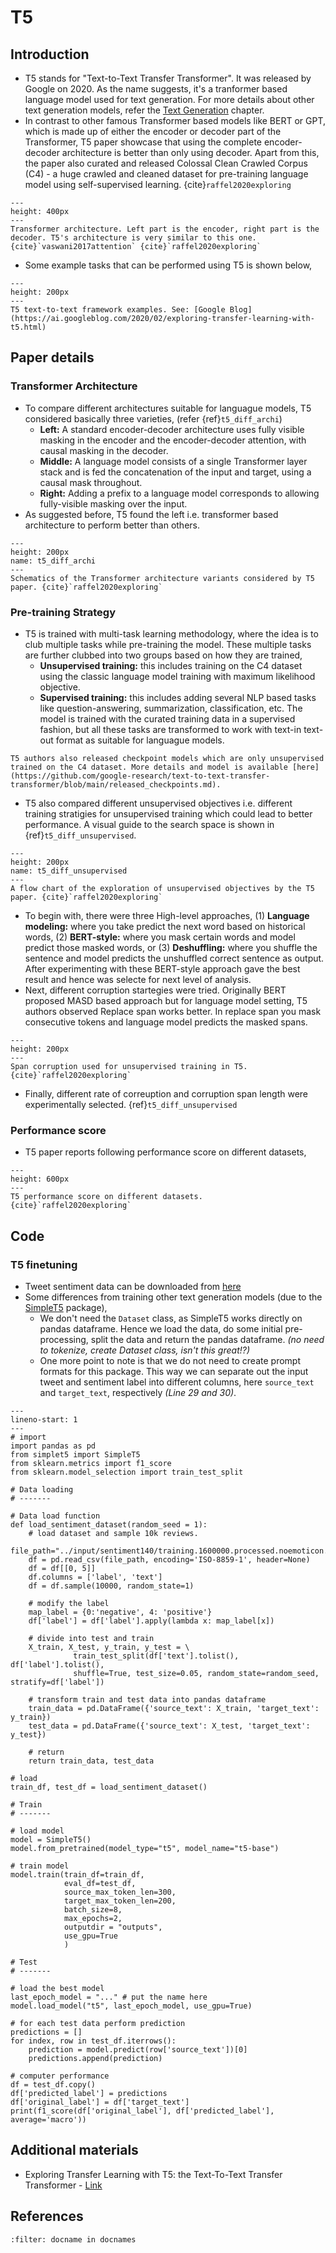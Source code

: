 T5
=========

## Introduction

- T5 stands for "Text-to-Text Transfer Transformer". It was released by Google on 2020. As the name suggests, it's a tranformer based language model used for text generation. For more details about other text generation models, refer the [Text Generation](text_generation.md) chapter. 
- In contrast to other famous Transformer based models like BERT or GPT, which is made up of either the encoder or decoder part of the Transformer, T5 paper showcase that using the complete encoder-decoder architecture is better than only using decoder. Apart from this, the paper also curated and released  Colossal Clean Crawled Corpus (C4) -  a huge crawled and cleaned dataset for pre-training language model using self-supervised learning. {cite}`raffel2020exploring` 

```{figure} /imgs/nlp_transformers.png
---
height: 400px
---
Transformer architecture. Left part is the encoder, right part is the decoder. T5's architecture is very similar to this one. {cite}`vaswani2017attention` {cite}`raffel2020exploring` 
```

- Some example tasks that can be performed using T5 is shown below, 

```{figure} /imgs/t5_example.gif
---
height: 200px
---
T5 text-to-text framework examples. See: [Google Blog](https://ai.googleblog.com/2020/02/exploring-transfer-learning-with-t5.html)
```

## Paper details

### Transformer Architecture 

- To compare different architectures suitable for languague models, T5 considered basically three varieties, (refer {ref}`t5_diff_archi`)
    - **Left:** A standard encoder-decoder architecture uses fully visible masking in the encoder and the encoder-decoder attention, with causal masking in the decoder.
    - **Middle:** A language model consists of a single Transformer layer stack and is fed the concatenation of the input and target, using a causal mask throughout.
    - **Right:** Adding a prefix to a language model corresponds to allowing fully-visible masking over the input.
- As suggested before, T5 found the left i.e. transformer based architecture to perform better than others.

```{figure} /imgs/t5_transformer_archi_variant.png
---
height: 200px
name: t5_diff_archi
---
Schematics of the Transformer architecture variants considered by T5 paper. {cite}`raffel2020exploring`
```

### Pre-training Strategy 

- T5 is trained with multi-task learning methodology, where the idea is to club multiple tasks while pre-training the model. These multiple tasks are further clubbed into two groups based on how they are trained, 
    - **Unsupervised training:** this includes training on the C4 dataset using the classic language model training with maximum likelihood objective.
    - **Supervised training:** this includes adding several NLP based tasks like question-answering, summarization, classification, etc. The model is trained with the curated training data in a supervised fashion, but all these tasks are transformed to work with text-in text-out format as suitable for languague models.

```{note}
T5 authors also released checkpoint models which are only unsupervised trained on the C4 dataset. More details and model is available [here](https://github.com/google-research/text-to-text-transfer-transformer/blob/main/released_checkpoints.md). 
``` 

- T5 also compared different unsupervised objectives i.e. different training stratigies for unsupervised training which could lead to better performance. A visual guide to the search space is shown in {ref}`t5_diff_unsupervised`.

```{figure} /imgs/t5_unsupervised_exploration.png
---
height: 200px
name: t5_diff_unsupervised
---
A flow chart of the exploration of unsupervised objectives by the T5 paper. {cite}`raffel2020exploring`
```

- To begin with, there were three High-level approaches, (1) **Language modeling:** where you take predict the next word based on historical words, (2) **BERT-style:** where you mask certain words and model predict those masked words, or (3) **Deshuffling:** where you shuffle the sentence and model predicts the unshuffled correct sentence as output. After experimenting with these BERT-style approach gave the best result and hence was selecte for next level of analysis.
-  Next, different corruption startegies were tried. Originally BERT proposed MASD based approach but for language model setting, T5 authors observed Replace span works better. In replace span you mask consecutive tokens and language model predicts the masked spans.

```{figure} /imgs/t5_unsuprvised_training.png
---
height: 200px
---
Span corruption used for unsupervised training in T5. {cite}`raffel2020exploring`
```
- Finally, different rate of correuption and corruption span length were experimentally selected. {ref}`t5_diff_unsupervised`

### Performance score

- T5 paper reports following performance score on different datasets,

```{figure} /imgs/t5_performance_table.png
---
height: 600px
---
T5 performance score on different datasets. {cite}`raffel2020exploring`
```

## Code

<!-- ### T5 inference

```{code-block} python
---
lineno-start: 1
---
``` -->

### T5 finetuning

- Tweet sentiment data can be downloaded from [here](https://www.kaggle.com/kazanova/sentiment140)
- Some differences from training other text generation models (due to the [SimpleT5](https://github.com/Shivanandroy/simpleT5) package),
    - We don't need the `Dataset` class, as SimpleT5 works directly on pandas dataframe. Hence we load the data, do some initial pre-processing, split the data and return the pandas dataframe. *(no need to tokenize, create Dataset class, isn't this great!?)*
    - One more point to note is that we do not need to create prompt formats for this package. This way we can separate out the input tweet and sentiment label into different columns, here `source_text` and `target_text`, respectively *(Line 29 and 30)*.

```{code-block} python
---
lineno-start: 1
---
# import
import pandas as pd
from simplet5 import SimpleT5
from sklearn.metrics import f1_score
from sklearn.model_selection import train_test_split

# Data loading
# -------

# Data load function
def load_sentiment_dataset(random_seed = 1):
    # load dataset and sample 10k reviews.
    file_path="../input/sentiment140/training.1600000.processed.noemoticon.csv"
    df = pd.read_csv(file_path, encoding='ISO-8859-1', header=None)
    df = df[[0, 5]]
    df.columns = ['label', 'text']
    df = df.sample(10000, random_state=1)
    
    # modify the label  
    map_label = {0:'negative', 4: 'positive'}
    df['label'] = df['label'].apply(lambda x: map_label[x])
    
    # divide into test and train
    X_train, X_test, y_train, y_test = \
              train_test_split(df['text'].tolist(), df['label'].tolist(),
              shuffle=True, test_size=0.05, random_state=random_seed, stratify=df['label'])
    
    # transform train and test data into pandas dataframe
    train_data = pd.DataFrame({'source_text': X_train, 'target_text': y_train})    
    test_data = pd.DataFrame({'source_text': X_test, 'target_text': y_test})    

    # return
    return train_data, test_data

# load
train_df, test_df = load_sentiment_dataset()  

# Train
# -------

# load model
model = SimpleT5()
model.from_pretrained(model_type="t5", model_name="t5-base")

# train model
model.train(train_df=train_df,
            eval_df=test_df, 
            source_max_token_len=300, 
            target_max_token_len=200, 
            batch_size=8, 
            max_epochs=2, 
            outputdir = "outputs",
            use_gpu=True
            )

# Test
# -------

# load the best model
last_epoch_model = "..." # put the name here
model.load_model("t5", last_epoch_model, use_gpu=True)

# for each test data perform prediction
predictions = []
for index, row in test_df.iterrows():
    prediction = model.predict(row['source_text'])[0]
    predictions.append(prediction)

# computer performance
df = test_df.copy()
df['predicted_label'] = predictions
df['original_label'] = df['target_text']
print(f1_score(df['original_label'], df['predicted_label'], average='macro'))
```

## Additional materials

- Exploring Transfer Learning with T5: the Text-To-Text Transfer Transformer - [Link](https://ai.googleblog.com/2020/02/exploring-transfer-learning-with-t5.html)


## References

```{bibliography}
:filter: docname in docnames
```
